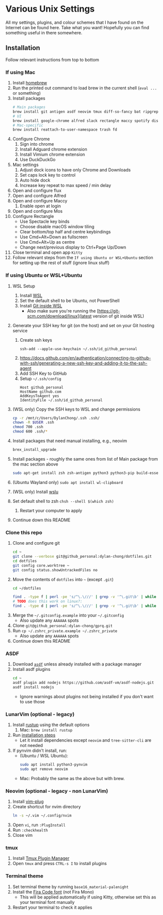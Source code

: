 # Various Unix Settings

All my settings, plugins, and colour schemes that I have found on the Internet
can be found here. Take what you want! Hopefully you can find something useful
in there somewhere.

## Installation

Follow relevant instructions from top to bottom

### If using Mac

1. Install [homebrew](https://brew.sh)
1. Run the printed out command to load brew in the current shell (`eval ...` or
   something)
1. Install packages
    ```bash
    # Main packages
    brew install git antigen asdf neovim tmux diff-so-fancy bat ripgrep entr bottom lf
    # UI
    brew install google-chrome alfred slack rectangle maccy spotify discord kitty mos
    # Mac-specific
    brew install reattach-to-user-namespace trash fd
    ```
1. Configure Chrome
    1. Sign into chrome
    1. Install Adguard chrome extension
    1. Install Vimium chrome extension
    1. Use DuckDuckGo
1. Mac settings
    1. Adjust dock icons to have only Chrome and Downloads
    1. Set caps lock key to control
    1. Auto hide dock
    1. Increase key repeat to max speed / min delay
1. Open and configure flux
1. Open and configure Alfred
1. Open and configure Maccy
    1. Enable open at login
1. Open and configure Mos
1. Configure Rectangle
    - Use Spectacle key binds
    - Choose disable macOS window tiling
    - Clear bottom/top half and centre keybindings
    - Use Cmd+Alt+Down as fullscreen
    - Use Cmd+Alt+Up as centre
    - Change next/previous display to Ctrl+Page Up/Down
1. Close terminal and open app `Kitty`
1. Follow relevant steps from the `If using Ubuntu or WSL+Ubuntu` section for setting up the rest of stuff (ignore linux stuff)

### If using Ubuntu or WSL+Ubuntu

1. WSL Setup
   1. Install [WSL](https://ubuntu.com/tutorials/install-ubuntu-on-wsl2-on-windows-11-with-gui-support#1-overview>)
   1. Set the default shell to be Ubuntu, not PowerShell
   1. Install [Git inside WSL](https://learn.microsoft.com/en-us/windows/wsl/tutorials/wsl-git)
       - Also make sure you're running the [https://git-scm.com/download/linux](latest version of git inside WSL) 
1. Generate your SSH key for git (on the host) and set on your Git hosting service
   1. Create ssh keys
       ```
       ssh-add --apple-use-keychain ~/.ssh/id_github_personal
       ```
   1. https://docs.github.com/en/authentication/connecting-to-github-with-ssh/generating-a-new-ssh-key-and-adding-it-to-the-ssh-agent 
   1. Add SSH Key to GitHub
   1. Setup `~/.ssh/config`
       ```
       Host github_personal
       HostName github.com
       AddKeysToAgent yes
       IdentityFile ~/.ssh/id_github_personal
       ```
1. (WSL only) Copy the SSH keys to WSL and change permissions
    ```bash
    cp -r /mnt/c/Users/DylanChong/.ssh .ssh/
    chown -R $USER .ssh
    chmod 700 .ssh
    chmod 600 .ssh/*
    ```
1. Install packages that need manual installing, e.g., neovim
    ```bash
    brex_install_upgrade
    ```

1. Install packages - roughly the same ones from list of Main package from the mac section above
    ```bash
    sudo apt-get install zsh zsh-antigen python3 python3-pip build-essential bat lf tmux ripgrep fd-find
    ```
1. (Ubuntu Wayland only) `sudo apt install wl-clipboard`
1. (WSL only) Install [wslu](https://wslutiliti.es/wslu/install.html)
1. Set default shell to zsh `chsh --shell $(which zsh)`
    1. Restart your computer to apply
1. Continue down this README

### Clone this repo

1. Clone and configure git
    ```bash
    cd ~
    git clone --verbose git@github_personal:dylan-chong/dotfiles.git
    cd dotfiles
    git config core.worktree ~
    git config status.showUntrackedFiles no
    ```
1. Move the contents of `dotfiles` into `~` (except `.git`)
    ```bash
    cd ~/dotfiles

    find . -type f | perl -pe 's/^\.\///' | grep -v '^\.git\b' | while read file; do mv "$file" "$HOME/$file"; done
    # TODO does this work on linux?:
    find . -type d | perl -pe 's/^\.\///' | grep -v '^\.git\b' | while read file; do mv "$file" "$HOME/$file"; done
    ```
1. Merge the `~/.gitconfig.example` into your `~/.gitconfig`
    - Also update any `AAAAAA` spots
1. Clone `git@github_personal:dylan-chong/gprq.git`
1. Run `cp ~/.zshrc_private.example ~/.zshrc_private`
    - Also update any `AAAAAA` spots
1. Continue down this README

### ASDF

1. Download [`asdf`](https://asdf-vm.com/guide/getting-started.html#_2-download-asdf)
    unless already installed with a package manager
1. Install asdf plugins
    ```bash
    cd ~
    asdf plugin add nodejs https://github.com/asdf-vm/asdf-nodejs.git
    asdf install nodejs
    ```
    - Ignore warnings about plugins not being installed if you don't want to use those

### LunarVim (optional - legacy)

1. Install [rustup](https://www.rust-lang.org/tools/install) using the default options
    1. Mac: `brew install rustup`
1. Run [installation steps](https://www.lunarvim.org/docs/installation)
    - Let it install dependencies except `neovim` and `tree-sitter-cli` are not needed
1.  If pynvim didn't install, run:
    - (Ubuntu / WSL Ubuntu):
        ```bash
        sudo apt install python3-pynvim
        sudo apt remove neovim
        ```
    - Mac: Probably the same as the above but with brew.

### Neovim (optional - legacy - non LunarVim)

1. Install [vim-plug](https://github.com/junegunn/vim-plug#neovim)
1. Create shortcut for nvim directory
    ```bash
    ln -s ~/.vim ~/.config/nvim
    ```
1. Open `vi`, run `:PlugInstall`
1. Run `:checkhealth`
1. Close vim

### tmux

1. Install [Tmux Plugin Manager](https://github.com/tmux-plugins/tpm#installation)
1. Open `tmux` and press `CTRL-s I` to install plugins

### Terminal theme

1. Set terminal theme by running `base16_material-palenight`
1. Install the [Fira Code font](https://www.nerdfonts.com/font-downloads) (not Fira Mono)
    - This will be applied automatically if using Kitty, otherwise set this as your terminal font manually
1. Restart your terminal to check it applies
